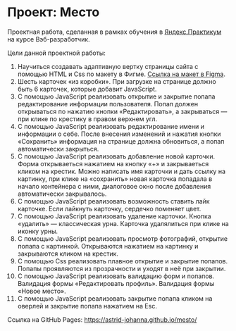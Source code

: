 # Проект: Место
Проектная работа, сделанная в рамках обучения в [Яндекс.Практикум](https://practicum.yandex.ru) на курсе Вэб-разработчик.

Цели данной проектной работы:
  1. Научиться создавать адаптивную вертку страницы сайта с помощью HTML и Css по макету в Фигме. [Ссылка на макет в Figma](https://www.figma.com/file/bjyvbKKJN2naO0ucURl2Z0/JavaScript.-Sprint-5?node-id=50160%3A347&t=ENfz4DuSPjbzBEH2-0).
  2. Шесть карточек «из коробки». При загрузке на странице должно быть 6 карточек, которые добавит JavaScript.  
  3. С помощью JavaScript реализовать открытие и закрытие попапа редактирование информации пользователя. Попап должен открываться по нажатию кнопки «Редактировать», а закрываться — при клике по крестику в правом верхнем угл.
  4. С помощью JavaScript реализовать редактирование имени и информации о себе. После внесения изменений и нажатия кнопки «Сохранить» информация на странице должна обновиться, а попап автоматически закрыться.
  5.  С помощью JavaScript реализовать добавление новой карточки. Форма открываеться нажатием на кнопку «+» и закрываеться кликом на крестик. Можно написать имя карточки и дать ссылку на картинку, при клике на «сохранить» новая карточка попадала в начало контейнера с ними, диалоговое окно после добавления автоматически закрывалось.
  6. С помощью JavaScript реализовать возможность ставить лайк карточке. Если лайкнуть карточку, сердечко поменяет цвет.
  7. С помощью JavaScript реализовать удаление карточки. Кнопка «удалить» — классическая урна. Карточка удалялиться при клике на иконку урны.
  8. С помощью JavaScript реализовать просмотр фотографий, открытие попапа с картинкой. Открываются нажатием на картинку и закрываются кликом на крестик.
  9. С помощью Css реализовать плавное открытие и закрытие попапов. Попапы проявляются из прозрачности и уходят в неё при закрытии.
  10. С помощью JavaScript реализовать валидацию форм и попапов. Валидация формы «Редактировать профиль». Валидация формы «Новое место».
  11. С помощью JavaScript реализовать закрытие попапа кликом на оверлей и закрытие попапа нажатием на Esc.

  Ссылка на GitHub Pages: https://astrid-johanna.github.io/mesto/

